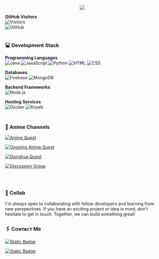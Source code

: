 <p align="center">
<img src="[https://envs.sh/IZc.jp]">
</p>

**GitHub Visitors**  
![Visitors](https://img.shields.io/badge/visitors-5,000-blue?style=for-the-badge&logo=github&logoColor=white)  
![GitHub](https://img.shields.io/badge/github-100%25-181717?style=for-the-badge&logo=github&logoColor=white)  
<br>

### 💻 Development Stack
**Programming Languages**  
![Java](https://img.shields.io/badge/java-007396?style=for-the-badge&logo=java&logoColor=ffffff) ![JavaScript](https://img.shields.io/badge/javascript-f7df1e?style=for-the-badge&logo=javascript&logoColor=000000) ![Python](https://img.shields.io/badge/python-3670A0?style=for-the-badge&logo=python&logoColor=ffdd54) ![HTML](https://img.shields.io/badge/html-e34f26?style=for-the-badge&logo=html5&logoColor=ffffff) ![CSS](https://img.shields.io/badge/css-1572B6?style=for-the-badge&logo=css3&logoColor=ffffff)  

**Databases**  
![Firebase](https://img.shields.io/badge/firebase-ffca28?style=for-the-badge&logo=firebase&logoColor=black) ![MongoDB](https://img.shields.io/badge/mongodb-47A248?style=for-the-badge&logo=mongodb&logoColor=ffffff)  

**Backend Frameworks**  
![Node.js](https://img.shields.io/badge/node.js-339933?style=for-the-badge&logo=node.js&logoColor=ffffff)  

**Hosting Services**  
![Docker](https://img.shields.io/badge/docker-2496ED?style=for-the-badge&logo=docker&logoColor=white) ![Koyeb](https://img.shields.io/badge/koyeb-0B77E2?style=for-the-badge&logo=koyeb&logoColor=white)  
<br>

##

<h3 align="left">🗿 Anime Channels</h3>
<p align="left">
  
[![Anime Quest](https://img.shields.io/badge/Telegram-gray?style=for-the-badge&logo=telegram&label=Anime%20Quest&labelColor=light%20green&color=garnet%20red&link=https%3A%2F%2Ft.me%2Fabidabdullah199)](https://t.me/AnimeQuestX)

[![Ongoing Anime Quest](https://img.shields.io/badge/Telegram-gray?style=for-the-badge&logo=telegram&label=Ongoing%20Anime&labelColor=light%20green&color=garnet%20red&link=https%3A%2F%2Ft.me%2Fabidabdullah199)](https://t.me/OngoingAnimeQuest)

[![Donghua Quest](https://img.shields.io/badge/Telegram-gray?style=for-the-badge&logo=telegram&label=Donghua%20Quest&labelColor=light%20green&color=garnet%20red&link=https%3A%2F%2Ft.me%2Fabidabdullah199)](https://t.me/DonghuaQuest)

[![Discussion Group](https://img.shields.io/badge/Telegram-gray?style=for-the-badge&logo=telegram&label=Discussion%20Group&labelColor=light%20green&color=garnet%20red&link=https%3A%2F%2Ft.me%2Fabidabdullah199)](https://t.me/AnimeQuestChat)
##
<br>

### 🤝 Collab
I'm always open to collaborating with fellow developers and learning from new perspectives. If you have an exciting project or idea in mind, don't hesitate to get in touch. Together, we can build something great!
<br>

##

<h3 align="left">🖇️ Cᴏɴᴛᴀᴄᴛ Me</h3>

[![Static Badge](https://img.shields.io/badge/Telegram-gray?style=for-the-badge&logo=telegram&label=N%E1%B4%8F%E1%B4%84%E1%B4%8FF%CA%9F%E1%B4%9Cx&labelColor=light%20green&color=blue&link=https%3A%2F%2Ft.me%2Fabidabdullah199)](https://t.me/abidabdullah199)

[![Static Badge](https://img.shields.io/badge/Gmail-gray?style=for-the-badge&logo=gmail&label=N%E1%B4%8F%E1%B4%84%E1%B4%8FF%CA%9F%E1%B4%9Cx%20B%E1%B4%8F%E1%B4%9B%E1%B4%A2&labelColor=light%20green&color=garnet%20red&link=https%3A%2F%2Ft.me%2Fabidabdullah199)](mailto:abidabdullahown@gmail.com)

